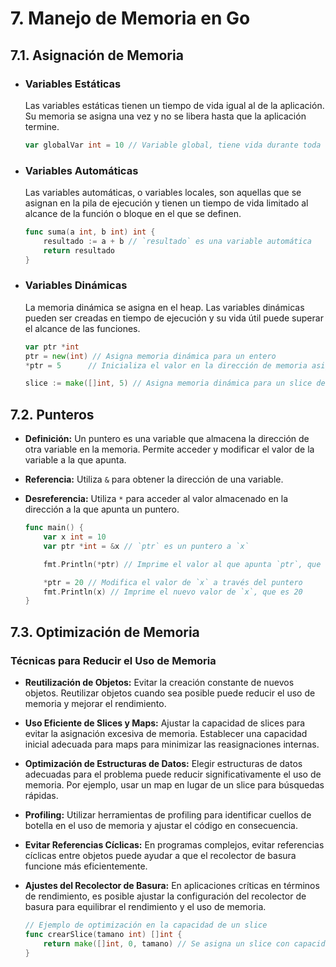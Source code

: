 # 7. Manejo de Memoria en Go

## 7.1. Asignación de Memoria

- ### Variables Estáticas

  Las variables estáticas tienen un tiempo de vida igual al de la aplicación. Su memoria se asigna una vez y no se libera hasta que la aplicación termine.

  ```go
  var globalVar int = 10 // Variable global, tiene vida durante toda la ejecución del programa

  ```

- ### Variables Automáticas

  Las variables automáticas, o variables locales, son aquellas que se asignan en la pila de ejecución y tienen un tiempo de vida limitado al alcance de la función o bloque en el que se definen.

  ```go
  func suma(a int, b int) int {
      resultado := a + b // `resultado` es una variable automática
      return resultado
  }

  ```

- ### Variables Dinámicas

  La memoria dinámica se asigna en el heap. Las variables dinámicas pueden ser creadas en tiempo de ejecución y su vida útil puede superar el alcance de las funciones.

  ```go
  var ptr *int
  ptr = new(int) // Asigna memoria dinámica para un entero
  *ptr = 5      // Inicializa el valor en la dirección de memoria asignada

  slice := make([]int, 5) // Asigna memoria dinámica para un slice de 5 enteros

  ```

## 7.2. Punteros

- **Definición:** Un puntero es una variable que almacena la dirección de otra variable en la memoria. Permite acceder y modificar el valor de la variable a la que apunta.
- **Referencia:** Utiliza `&` para obtener la dirección de una variable.
- **Desreferencia:** Utiliza `*` para acceder al valor almacenado en la dirección a la que apunta un puntero.

  ```go
  func main() {
      var x int = 10
      var ptr *int = &x // `ptr` es un puntero a `x`

      fmt.Println(*ptr) // Imprime el valor al que apunta `ptr`, que es 10

      *ptr = 20 // Modifica el valor de `x` a través del puntero
      fmt.Println(x) // Imprime el nuevo valor de `x`, que es 20
  }

  ```

## 7.3. Optimización de Memoria

### Técnicas para Reducir el Uso de Memoria

- **Reutilización de Objetos:**
  Evitar la creación constante de nuevos objetos. Reutilizar objetos cuando sea posible puede reducir el uso de memoria y mejorar el rendimiento.
- **Uso Eficiente de Slices y Maps:** Ajustar la capacidad de slices para evitar la asignación excesiva de memoria. Establecer una capacidad inicial adecuada para maps para minimizar las reasignaciones internas.
- **Optimización de Estructuras de Datos:**
  Elegir estructuras de datos adecuadas para el problema puede reducir significativamente el uso de memoria. Por ejemplo, usar un map en lugar de un slice para búsquedas rápidas.
- **Profiling:**
  Utilizar herramientas de profiling para identificar cuellos de botella en el uso de memoria y ajustar el código en consecuencia.
- **Evitar Referencias Cíclicas:**
  En programas complejos, evitar referencias cíclicas entre objetos puede ayudar a que el recolector de basura funcione más eficientemente.
- **Ajustes del Recolector de Basura:**
  En aplicaciones críticas en términos de rendimiento, es posible ajustar la configuración del recolector de basura para equilibrar el rendimiento y el uso de memoria.

  ```go
  // Ejemplo de optimización en la capacidad de un slice
  func crearSlice(tamano int) []int {
      return make([]int, 0, tamano) // Se asigna un slice con capacidad inicial específica
  }
  ```

